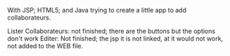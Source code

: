 


With JSP; HTML5; and Java trying to create a little app to add collaborateurs.




Lister Collaborateurs: not finished; there are the buttons but the options don't work
Editer: Not finished; the jsp it is not linked, at it would not work, not added to the WEB file.